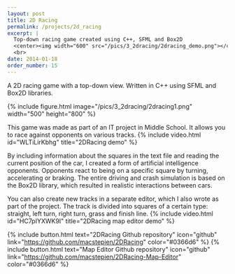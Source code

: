 ```yaml
---
layout: post
title: 2D Racing
permalink: /projects/2d_racing
excerpt: |
  Top-down racing game created using C++, SFML and Box2D
  <center><img width="600" src="/pics/3_2dracing/2dracing_demo.png"></center>
  <br>
date: 2014-01-18
order_number: 15
---
```


A 2D racing game with a top-down view. Written in C++ using SFML and Box2D libraries.

{% include figure.html image="/pics/3_2dracing/2dracing1.png" width="500" height="800" %}

This game was made as part of an IT project in Middle School. It allows you to race against opponents on various tracks. 
{% include video.html id="WLTiLirKbhg" title="2DRacing demo" %}

By including information about the squares in the text file and reading the current position of the car, I created a form of artificial intelligence opponents. Opponents react to being on a specific square by turning, accelerating or braking. The entire driving and crash simulation is based on the Box2D library, which resulted in realistic interactions between cars.  

You can also create new tracks in a separate editor, which I also wrote as part of the project. The track is divided into squares of a certain type: straight, left turn, right turn, grass and finish line.
{% include video.html id="HC7pIYXWK9I" title="2DRacing map editor demo" %}

{% include button.html text="2DRacing Github repository" icon="github" link="https://github.com/macstepien/2DRacing" color="#0366d6" %}
{% include button.html text="Map Editor Github repository" icon="github" link="https://github.com/macstepien/2DRacing-Map-Editor" color="#0366d6" %}
